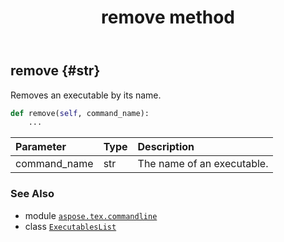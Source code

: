 ﻿---
title: remove method
second_title: Aspose.TeX for Python via .NET API References
description: 
type: docs
weight: 30
url: /python-net/aspose.tex.commandline/executableslist/remove/
is_root: false
---

## remove {#str}

Removes an executable by its name.



```python
def remove(self, command_name):
    ...
```


| Parameter | Type | Description |
| :- | :- | :- |
| command_name | str | The name of an executable. |



### See Also
* module [`aspose.tex.commandline`](../../)
* class [`ExecutablesList`](/tex/python-net/aspose.tex.commandline/executableslist)
